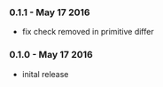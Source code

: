 ### 0.1.1 - May 17 2016
- fix check removed in primitive differ

### 0.1.0 - May 17 2016
- inital release
